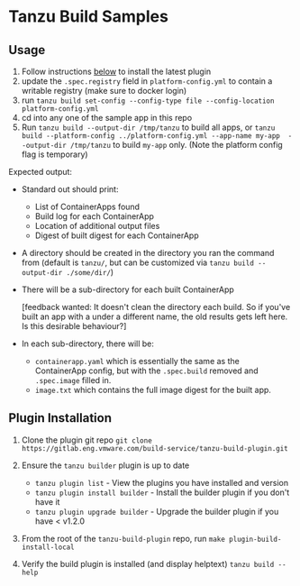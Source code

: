 # Tanzu Build Samples

## Usage
1. Follow instructions [below](#plugin-installation) to install the latest plugin
2. update the `.spec.registry` field in `platform-config.yml` to contain a writable registry (make sure to docker login)
3. run `tanzu build set-config --config-type file --config-location platform-config.yml`
4. cd into any one of the sample app in this repo
5. Run `tanzu build --output-dir /tmp/tanzu` to build all apps, or `tanzu build --platform-config ../platform-config.yml --app-name my-app  --output-dir /tmp/tanzu` to build `my-app` only.
   (Note the platform config flag is temporary)


Expected output:

- Standard out should print:

    - List of ContainerApps found
    - Build log for each ContainerApp
    - Location of additional output files
    - Digest of built digest for each ContainerApp

- A directory should be created in the directory you ran the command from (default is `tanzu/`, but can be customized via `tanzu build --output-dir ./some/dir/`)

- There will be a sub-directory for each built ContainerApp 
    
    [feedback wanted: It doesn't clean the directory each build. So if you've built an app with a under a different name, the old results gets left here. Is this desirable behaviour?]

- In each sub-directory, there will be:
    - `containerapp.yaml` which is essentially the same as the ContainerApp config, but with the `.spec.build` removed and `.spec.image` filled in.
    - `image.txt` which contains the full image digest for the built app.

##  Plugin Installation

1. Clone the plugin git repo `git clone https://gitlab.eng.vmware.com/build-service/tanzu-build-plugin.git`

2. Ensure the `tanzu builder` plugin is up to date
    - `tanzu plugin list` - View the plugins you have installed and version
    - `tanzu plugin install builder` - Install the builder plugin if you don't have it
    - `tanzu plugin upgrade builder` - Upgrade the builder plugin if you have < v1.2.0

3. From the root of the `tanzu-build-plugin` repo, run `make plugin-build-install-local`

4. Verify the build plugin is installed (and display helptext) `tanzu build --help`
